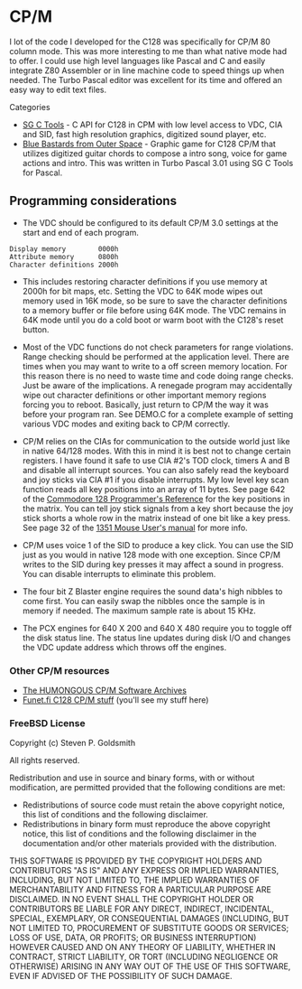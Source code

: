 # CP/M                                                

I lot of the code I developed for the C128 was specifically for CP/M 80 column mode. This was more interesting to me than what native mode had to offer. I could use high level languages like Pascal and C and easily integrate Z80 Assembler or in line machine code to speed things up when needed. The Turbo Pascal editor was excellent for its time and offered an easy way to edit text files.

Categories
* [SG C Tools](https://github.com/sgjava/garage/tree/master/commodore/cpm/sgctools) - C API for C128 in CPM with low level access to VDC, CIA and SID, fast high resolution graphics, digitized sound player, etc.
* [Blue Bastards from Outer Space](https://github.com/sgjava/garage/tree/master/commodore/cpm/bbfos) - Graphic game for C128 CP/M that utilizes digitized guitar chords to compose a intro song, voice for game actions and intro. This was written in Turbo Pascal 3.01 using SG C Tools for Pascal.

## Programming considerations
* The VDC should be configured to its default CP/M 3.0 settings at the start and end of each program.
```
Display memory        0000h
Attribute memory      0800h
Character definitions 2000h
```
* This includes restoring character definitions if you use memory at 2000h for bit maps, etc. Setting the VDC to 64K mode wipes out memory used in 16K mode, so be sure to save the character definitions to a memory buffer or file before using 64K mode. The VDC remains in 64K mode until you do a cold boot or warm boot with the C128's reset button.

* Most of the VDC functions do not check parameters for range violations. Range checking should be performed at the application level. There are times when you may want to write to a off screen memory location. For this reason there is no need to waste time and code doing range checks. Just be aware of the implications. A renegade program may accidentally wipe out character definitions or other important memory regions forcing you to reboot. Basically, just return to CP/M the way it was before your program ran. See DEMO.C for a complete example of setting various VDC modes and exiting back to CP/M correctly.

* CP/M relies on the CIAs for communication to the outside world just like in native 64/128 modes. With this in mind it is best not to change certain registers. I have found it safe to use CIA #2's TOD clock, timers A and B and disable all interrupt sources. You can also safely read the keyboard and joy sticks via CIA #1 if you disable interrupts. My low level key scan function reads all key positions into an array of 11 bytes. See page 642 of the [Commodore 128 Programmer's Reference](http://www.pagetable.com/docs/Commodore%20128%20Programmer's%20Reference%20Guide.pdf) for the key positions in the matrix. You can tell joy stick signals from a key short because the joy stick shorts a whole row in the matrix instead of one bit like a key press. See page 32 of the [1351 Mouse User's manual](http://www.commodore.ca/manuals/funet/cbm/manuals/1351-mouse.txt) for more info.

* CP/M uses voice 1 of the SID to produce a key click. You can use the SID just as you would in native 128 mode with one exception. Since CP/M writes to the SID during key presses it may affect a sound in progress. You can disable interrupts to eliminate this problem.

* The four bit Z Blaster engine requires the sound data's high nibbles to come first. You can easily swap the nibbles once the sample is in memory if needed. The maximum sample rate is about 15 KHz.

* The PCX engines for 640 X 200 and 640 X 480 require you to toggle off the disk status line. The status line updates during disk I/O and changes the VDC update address which throws off the engines.

### Other CP/M resources
* [The HUMONGOUS CP/M Software Archives](http://www.classiccmp.org/cpmarchives)
* [Funet.fi C128 CP/M stuff](http://zimmers.net/anonftp/pub/cpm/sys/c128/index.html) (you'll see my stuff here)

### FreeBSD License
Copyright (c) Steven P. Goldsmith

All rights reserved.

Redistribution and use in source and binary forms, with or without modification, are permitted provided that the following conditions are met:
* Redistributions of source code must retain the above copyright notice, this list of conditions and the following disclaimer.
* Redistributions in binary form must reproduce the above copyright notice, this list of conditions and the following disclaimer in the documentation and/or other materials provided with the distribution.

THIS SOFTWARE IS PROVIDED BY THE COPYRIGHT HOLDERS AND CONTRIBUTORS "AS IS" AND ANY EXPRESS OR IMPLIED WARRANTIES, INCLUDING, BUT NOT LIMITED TO, THE IMPLIED WARRANTIES OF MERCHANTABILITY AND FITNESS FOR A PARTICULAR PURPOSE ARE DISCLAIMED. IN NO EVENT SHALL THE COPYRIGHT HOLDER OR CONTRIBUTORS BE LIABLE FOR ANY DIRECT, INDIRECT, INCIDENTAL, SPECIAL, EXEMPLARY, OR CONSEQUENTIAL DAMAGES (INCLUDING, BUT NOT LIMITED TO, PROCUREMENT OF SUBSTITUTE GOODS OR SERVICES; LOSS OF USE, DATA, OR PROFITS; OR BUSINESS INTERRUPTION) HOWEVER CAUSED AND ON ANY THEORY OF LIABILITY, WHETHER IN CONTRACT, STRICT LIABILITY, OR TORT (INCLUDING NEGLIGENCE OR OTHERWISE) ARISING IN ANY WAY OUT OF THE USE OF THIS SOFTWARE, EVEN IF ADVISED OF THE POSSIBILITY OF SUCH DAMAGE.
